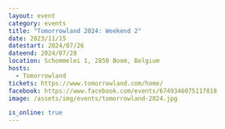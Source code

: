 ```yaml
---
layout: event
category: events
title: "Tomorrowland 2024: Weekend 2"
date: 2023/11/15
datestart: 2024/07/26
dateend: 2024/07/28
location: Schommelei 1, 2850 Boom, Belgium
hosts:
  - Tomorrowland
tickets: https://www.tomorrowland.com/home/
facebook: https://www.facebook.com/events/6749346075117818
image: /assets/img/events/tomorrowland-2024.jpg

is_online: true
---
```

